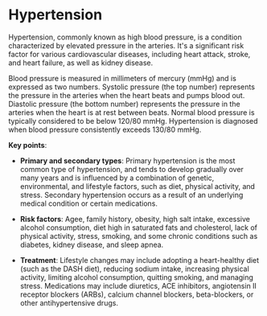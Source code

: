 [//]: # (
source: gpt-3 + jph editing
tags: conditions
)

# Hypertension

Hypertension, commonly known as high blood pressure, is a condition characterized by elevated pressure in the arteries. It's a significant risk factor for various cardiovascular diseases, including heart attack, stroke, and heart failure, as well as kidney disease.

Blood pressure is measured in millimeters of mercury (mmHg) and is expressed as two numbers. Systolic pressure (the top number) represents the pressure in the arteries when the heart beats and pumps blood out. Diastolic pressure (the bottom number) represents the pressure in the arteries when the heart is at rest between beats. Normal blood pressure is typically considered to be below 120/80 mmHg. Hypertension is diagnosed when blood pressure consistently exceeds 130/80 mmHg.

**Key points**:

* **Primary and secondary types**: Primary hypertension is the most common type of hypertension, and tends to develop gradually over many years and is influenced by a combination of genetic, environmental, and lifestyle factors, such as diet, physical activity, and stress. Secondary hypertension occurs as a result of an underlying medical condition or certain medications.

* **Risk factors**: Agee, family history, obesity, high salt intake, excessive alcohol consumption,  diet high in saturated fats and cholesterol, lack of physical activity, stress, smoking, and some chronic conditions such as diabetes, kidney disease, and sleep apnea.

* **Treatment**: Lifestyle changes may include adopting a heart-healthy diet (such as the DASH diet), reducing sodium intake, increasing physical activity, limiting alcohol consumption, quitting smoking, and managing stress. Medications may include diuretics, ACE inhibitors, angiotensin II receptor blockers (ARBs), calcium channel blockers, beta-blockers, or other antihypertensive drugs.
